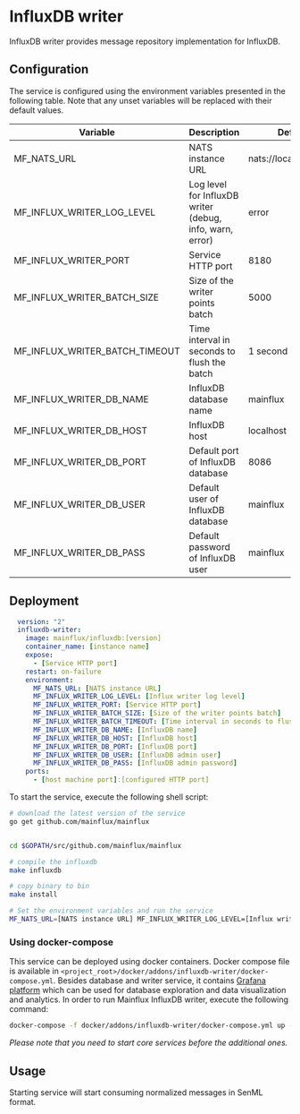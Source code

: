 # InfluxDB writer

InfluxDB writer provides message repository implementation for InfluxDB.

## Configuration

The service is configured using the environment variables presented in the
following table. Note that any unset variables will be replaced with their
default values.

| Variable                       | Description                                               | Default               |
|--------------------------------|-----------------------------------------------------------|-----------------------|
| MF_NATS_URL                    | NATS instance URL                                         | nats://localhost:4222 |
| MF_INFLUX_WRITER_LOG_LEVEL     | Log level for InfluxDB writer (debug, info, warn, error)  | error                 |
| MF_INFLUX_WRITER_PORT          | Service HTTP port                                         | 8180                  |
| MF_INFLUX_WRITER_BATCH_SIZE    | Size of the writer points batch                           | 5000                  |
| MF_INFLUX_WRITER_BATCH_TIMEOUT | Time interval in seconds to flush the batch               | 1 second              |
| MF_INFLUX_WRITER_DB_NAME       | InfluxDB database name                                    | mainflux              |
| MF_INFLUX_WRITER_DB_HOST       | InfluxDB host                                             | localhost             |
| MF_INFLUX_WRITER_DB_PORT       | Default port of InfluxDB database                         | 8086                  |
| MF_INFLUX_WRITER_DB_USER       | Default user of InfluxDB database                         | mainflux              |
| MF_INFLUX_WRITER_DB_PASS       | Default password of InfluxDB user                         | mainflux              |

## Deployment

```yaml
  version: "2"
  influxdb-writer:
    image: mainflux/influxdb:[version]
    container_name: [instance name]
    expose:
      - [Service HTTP port]
    restart: on-failure
    environment:
      MF_NATS_URL: [NATS instance URL]
      MF_INFLUX_WRITER_LOG_LEVEL: [Influx writer log level]
      MF_INFLUX_WRITER_PORT: [Service HTTP port]
      MF_INFLUX_WRITER_BATCH_SIZE: [Size of the writer points batch]
      MF_INFLUX_WRITER_BATCH_TIMEOUT: [Time interval in seconds to flush the batch]
      MF_INFLUX_WRITER_DB_NAME: [InfluxDB name]
      MF_INFLUX_WRITER_DB_HOST: [InfluxDB host]
      MF_INFLUX_WRITER_DB_PORT: [InfluxDB port]
      MF_INFLUX_WRITER_DB_USER: [InfluxDB admin user]
      MF_INFLUX_WRITER_DB_PASS: [InfluxDB admin password]
    ports:
      - [host machine port]:[configured HTTP port]
```

To start the service, execute the following shell script:

```bash
# download the latest version of the service
go get github.com/mainflux/mainflux


cd $GOPATH/src/github.com/mainflux/mainflux

# compile the influxdb
make influxdb

# copy binary to bin
make install

# Set the environment variables and run the service
MF_NATS_URL=[NATS instance URL] MF_INFLUX_WRITER_LOG_LEVEL=[Influx writer log level] MF_INFLUX_WRITER_PORT=[Service HTTP port] MF_INFLUX_WRITER_BATCH_SIZE=[Size of the writer points batch] MF_INFLUX_WRITER_BATCH_TIMEOUT=[Time interval in seconds to flush the batch] MF_INFLUX_WRITER_DB_NAME=[InfluxDB database name] MF_INFLUX_WRITER_DB_HOST=[InfluxDB database host] MF_INFLUX_WRITER_DB_PORT=[InfluxDB database port] MF_INFLUX_WRITER_DB_USER=[InfluxDB admin user] MF_INFLUX_WRITER_DB_PASS=[InfluxDB admin password] $GOBIN/mainflux-influxdb

```

### Using docker-compose

This service can be deployed using docker containers.
Docker compose file is available in `<project_root>/docker/addons/influxdb-writer/docker-compose.yml`. Besides database
and writer service, it contains [Grafana platform](https://grafana.com/) which can be used for database
exploration and data visualization and analytics. In order to run Mainflux InfluxDB writer, execute the following command:

```bash
docker-compose -f docker/addons/influxdb-writer/docker-compose.yml up -d
```

_Please note that you need to start core services before the additional ones._

## Usage

Starting service will start consuming normalized messages in SenML format.

[doc]: http://mainflux.readthedocs.io
